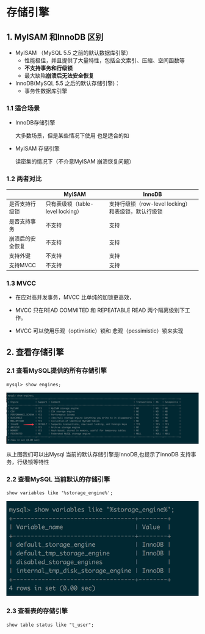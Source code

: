 # 存储引擎

## 1. MyISAM 和InnoDB 区别

- MyISAM （MySQL 5.5 之前的默认数据库引擎）
  - 性能极佳，并且提供了大量特性，包括全文索引、压缩、空间函数等
  - **不支持事务和行级锁**
  - 最大缺陷**崩溃后无法安全恢复**
- InnoDB(MySQL 5.5 之后的默认存储引擎)：
  - 事务性数据库引擎

### 1.1 适合场景

- InnoDB存储引擎

  大多数场景，但是某些情况下使用 也是适合的如

- MyISAM 存储引擎

  读密集的情况下（不介意MyISAM 崩溃恢复问题）

### 1.2 两者对比

|                  | MyISAM                            | InnoDB                                              |
| ---------------- | --------------------------------- | --------------------------------------------------- |
| 是否支持行级锁   | 只有表级锁（table-level locking） | 支持行级锁（row-level locking）和表级锁，默认行级锁 |
| 是否支持事务     | 不支持                            | 支持                                                |
| 崩溃后的安全恢复 | 不支持                            | 支持                                                |
| 支持外键         | 不支持                            | 支持                                                |
| 支持MVCC         | 不支持                            | 支持                                                |

### 1.3 MVCC

- 在应对高并发事务，MVCC 比单纯的加锁更高效，
- MVCC 只在READ COMMITED 和 REPEATABLE READ 两个隔离级别下工作。

- MVCC 可以使用乐观（optimistic）锁和 悲观（pessimistic）锁来实现

## 2. 查看存储引擎

### 2.1 查看MySQL提供的所有存储引擎

```
mysql> show engines;
```

![image-20190902000239425](./img/image-20190902000239425.png)

从上图我们可以出Mysql 当前的默认存储引擎是InnoDB,也提示了innoDB 支持事务，行级锁等特性

### 2.2 查看MySQL 当前默认的存储引擎

```
show variables like '%storage_engine%';
```

![image-20190902000442313](./img/image-20190902000442313.png)

### 2.3 查看表的存储引擎

```
show table status like "t_user";
```

